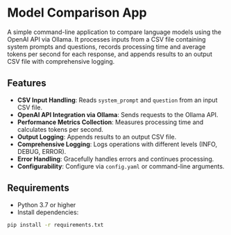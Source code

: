 # Model Comparison App

A simple command-line application to compare language models using the OpenAI API via Ollama. It processes inputs from a CSV file containing system prompts and questions, records processing time and average tokens per second for each response, and appends results to an output CSV file with comprehensive logging.

## Features

- **CSV Input Handling**: Reads `system_prompt` and `question` from an input CSV file.
- **OpenAI API Integration via Ollama**: Sends requests to the Ollama API.
- **Performance Metrics Collection**: Measures processing time and calculates tokens per second.
- **Output Logging**: Appends results to an output CSV file.
- **Comprehensive Logging**: Logs operations with different levels (INFO, DEBUG, ERROR).
- **Error Handling**: Gracefully handles errors and continues processing.
- **Configurability**: Configure via `config.yaml` or command-line arguments.

## Requirements

- Python 3.7 or higher
- Install dependencies:

```bash
pip install -r requirements.txt
